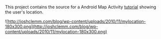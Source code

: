 This project contains the source for a Android Map Activity [tutorial](http://joshclemm.com/blog/?p=148) showing the user's location.

![http://joshclemm.com/blog/wp-content/uploads/2010/11/mylocation-180x300.png](http://joshclemm.com/blog/wp-content/uploads/2010/11/mylocation-180x300.png)